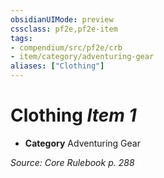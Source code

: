```yaml
---
obsidianUIMode: preview
cssclass: pf2e,pf2e-item
tags:
- compendium/src/pf2e/crb
- item/category/adventuring-gear
aliases: ["Clothing"]
---
```

# Clothing *Item 1*  

- **Category** Adventuring Gear



*Source: Core Rulebook p. 288*